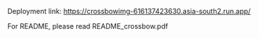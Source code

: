 Deployment link: https://crossbowimg-616137423630.asia-south2.run.app/

For README, please read README_crossbow.pdf
